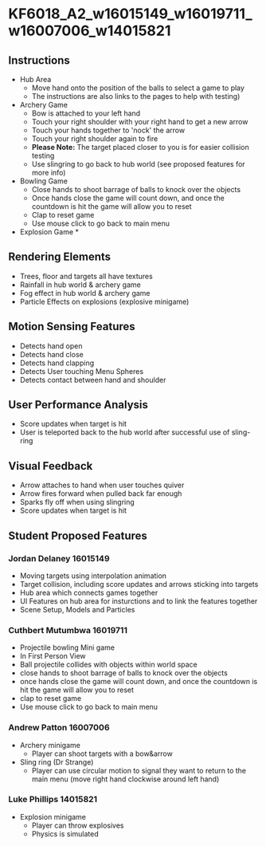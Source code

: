 # KF6018_A2_w16015149_w16019711_w16007006_w14015821

## Instructions
* Hub Area
  * Move hand onto the position of the balls to select a game to play
  * The instructions are also links to the pages to help with testing)
* Archery Game
  * Bow is attached to your left hand
  * Touch your right shoulder with your right hand to get a new arrow
  * Touch your hands together to 'nock' the arrow
  * Touch your right shoulder again to fire
  * **Please Note:** The target placed closer to you is for easier collision testing
  * Use slingring to go back to hub world (see proposed features for more info)
* Bowling Game
  * Close hands to shoot barrage of balls to knock over the objects
  * Once hands close the game will count down, and once the countdown is hit the game will allow you to reset
  * Clap to reset game
  * Use mouse click to go back to main menu
* Explosion Game
  * 

## Rendering Elements

* Trees, floor and targets all have textures
* Rainfall in hub world & archery game
* Fog effect in hub world & archery game
* Particle Effects on explosions (explosive minigame)

## Motion Sensing Features

* Detects hand open 
* Detects hand close
* Detects hand clapping
* Detects User touching Menu Spheres
* Detects contact between hand and shoulder

## User Performance Analysis

* Score updates when target is hit
* User is teleported back to the hub world after successful use of sling-ring

## Visual Feedback

* Arrow attaches to hand when user touches quiver
* Arrow fires forward when pulled back far enough
* Sparks fly off when using slingring
* Score updates when target is hit

## Student Proposed Features
### Jordan Delaney 16015149

* Moving targets using interpolation animation
* Target collision, including score updates and arrows sticking into targets
* Hub area which connects games together
* UI Features on hub area for insturctions and to link the features together
* Scene Setup, Models and Particles 

### Cuthbert Mutumbwa 16019711

* Projectile bowling Mini game
* In First Person View
* Ball projectile collides with objects within world space
* close hands to shoot barrage of balls to knock over the objects
* once hands close the game will count down, and once the countdown is hit the game will allow you to reset
* clap to reset game
* Use mouse click to go back to main menu

### Andrew Patton 16007006

* Archery minigame
  * Player can shoot targets with a bow&arrow
* Sling ring (Dr Strange)
  * Player can use circular motion to signal they want to return to the main menu (move right hand clockwise around left hand)

### Luke Phillips 14015821

* Explosion minigame
  * Player can throw explosives
  * Physics is simulated
